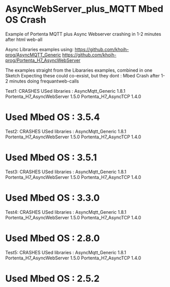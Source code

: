 # AsyncWebServer_plus_MQTT Mbed OS Crash
Example of Portenta MQTT plus Async Webserver crashing in 1-2 minutes after html web-all

Async Libraries examples using:
https://github.com/khoih-prog/AsyncMQTT_Generic
https://github.com/khoih-prog/Portenta_H7_AsyncWebServer

The examples straight from the Libararies examples, combined in one Sketch
Expecting these could co-exsist, but they dont : Mbed Crash after 1-2 minutes doing frequantweb-calls

Test1: CRASHES
USed libraries :
AsyncMqtt_Generic 1.8.1
Portenta_H7_AsyncWebServer 1.5.0
Portenta_H7_AsyncTCP 1.4.0
# Used Mbed OS : 3.5.4

Test2: CRASHES
USed libraries :
AsyncMqtt_Generic 1.8.1
Portenta_H7_AsyncWebServer 1.5.0
Portenta_H7_AsyncTCP 1.4.0
# Used Mbed OS : 3.5.1

Test3: CRASHES
USed libraries :
AsyncMqtt_Generic 1.8.1
Portenta_H7_AsyncWebServer 1.5.0
Portenta_H7_AsyncTCP 1.4.0
# Used Mbed OS : 3.3.0

Test4: CRASHES
USed libraries :
AsyncMqtt_Generic 1.8.1
Portenta_H7_AsyncWebServer 1.5.0
Portenta_H7_AsyncTCP 1.4.0
# Used Mbed OS : 2.8.0

Test5: CRASHES
USed libraries :
AsyncMqtt_Generic 1.8.1
Portenta_H7_AsyncWebServer 1.5.0
Portenta_H7_AsyncTCP 1.4.0
# Used Mbed OS : 2.5.2


